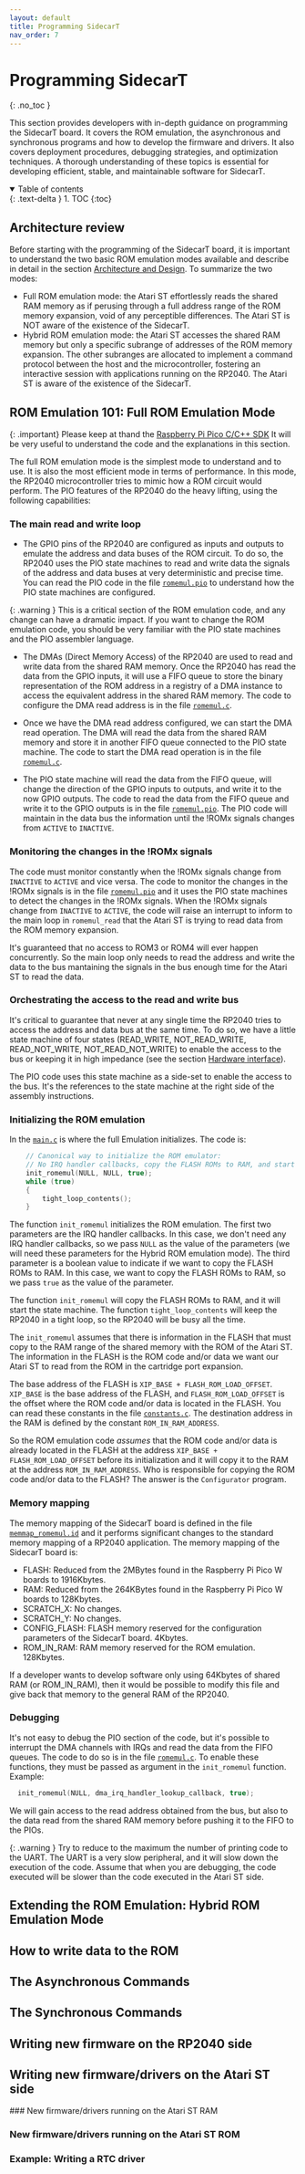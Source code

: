 ```yaml
---
layout: default
title: Programming SidecarT
nav_order: 7
---
```


# Programming SidecarT
{: .no_toc }

This section provides developers with in-depth guidance on programming the SidecarT board. It covers the ROM emulation, the asynchronous and synchronous programs and how to develop the firmware and drivers. It also covers deployment procedures, debugging strategies, and optimization techniques. A thorough understanding of these topics is essential for developing efficient, stable, and maintainable software for SidecarT.

<details open markdown="block">
  <summary>
    Table of contents
  </summary>
  {: .text-delta }
1. TOC
{:toc}
</details>

## Architecture review

Before starting with the programming of the SidecarT board, it is important to understand the two basic ROM emulation modes available and describe in detail in the section [Architecture and Design](/architecture_and_design/#the-sidecart-board-from-the-atari-st-perspective). To summarize the two modes:

- Full ROM emulation mode: the Atari ST effortlessly reads the shared RAM memory as if perusing through a full address range of the ROM memory expansion, void of any perceptible differences. The Atari ST is NOT aware of the existence of the SidecarT.
- Hybrid ROM emulation mode: the Atari ST accesses the shared RAM memory but only a specific subrange of addresses of the ROM memory expansion. The other subranges are allocated to implement a command protocol between the host and the microcontroller, fostering an interactive session with applications running on the RP2040. The Atari ST is aware of the existence of the SidecarT.

## ROM Emulation 101: Full ROM Emulation Mode

{: .important}
Please keep at thand the [Raspberry Pi Pico C/C++ SDK](https://datasheets.raspberrypi.com/pico/raspberry-pi-pico-c-sdk.pdf) It will be very useful to understand the code and the explanations in this section.

The full ROM emulation mode is the simplest mode to understand and to use. It is also the most efficient mode in terms of performance. In this mode, the RP2040 microcontroller tries to mimic how a ROM circuit would perform. The PIO features of the RP2040 do the heavy lifting, using the following capabilities:

### The main read and write loop

- The GPIO pins of the RP2040 are configured as inputs and outputs to emulate the address and data buses of the ROM circuit. To do so, the RP2040 uses the PIO state machines to read and write data the signals of the address and data buses at very deterministic and precise time. You can read the PIO code in the file [`romemul.pio`](https://github.com/sidecartridge/atarist-sidecart-raspberry-pico/blob/d2e7a2183a06a3a33a59dd23e89b5a2de5f59de5/romemul/romemul.pio#L62C1-L95C1) to understand how the PIO state machines are configured. 

{: .warning }
This is a critical section of the ROM emulation code, and any change can have a dramatic impact. If you want to change the ROM emulation code, you should be very familiar with the PIO state machines and the PIO assembler language.

- The DMAs (Direct Memory Access) of the RP2040 are used to read and write data from the shared RAM memory. Once the RP2040 has read the data from the GPIO inputs, it will use a FIFO queue to store the binary representation of the ROM address in a registry of a DMA instance to access the equivalent address in the shared RAM memory. The code to configure the DMA read address is in the file [`romemul.c`](https://github.com/sidecartridge/atarist-sidecart-raspberry-pico/blob/d2e7a2183a06a3a33a59dd23e89b5a2de5f59de5/romemul/romemul.c#L156C1-L170C15).

- Once we have the DMA read address configured, we can start the DMA read operation. The DMA will read the data from the shared RAM memory and store it in another FIFO queue connected to the PIO state machine. The code to start the DMA read operation is in the file [`romemul.c`](https://github.com/sidecartridge/atarist-sidecart-raspberry-pico/blob/d2e7a2183a06a3a33a59dd23e89b5a2de5f59de5/romemul/romemul.c#L138C1-L154C16).

- The PIO state machine will read the data from the FIFO queue, will change the direction of the GPIO inputs to outputs, and write it to the now GPIO outputs. The code to read the data from the FIFO queue and write it to the GPIO outputs is in the file [`romemul.pio`](https://github.com/sidecartridge/atarist-sidecart-raspberry-pico/blob/d2e7a2183a06a3a33a59dd23e89b5a2de5f59de5/romemul/romemul.pio#L96C1-L123C6). The PIO code will maintain in the data bus the information until the !ROMx signals changes from `ACTIVE` to `INACTIVE`.

### Monitoring the changes in the !ROMx signals

The code must monitor constantly when the !ROMx signals change from `INACTIVE` to `ACTIVE` and vice versa. The code to monitor the changes in the !ROMx signals is in the file [`romemul.pio`](https://github.com/sidecartridge/atarist-sidecart-raspberry-pico/blob/d2e7a2183a06a3a33a59dd23e89b5a2de5f59de5/romemul/romemul.pio#L42C1-L60C1) and it uses the PIO state machines to detect the changes in the !ROMx signals. When the !ROMx signals change from `INACTIVE` to `ACTIVE`, the code will raise an interrupt to inform to the main loop in `romemul_read` that the Atari ST is trying to read data from the ROM memory expansion.

It's guaranteed that no access to ROM3 or ROM4 will ever happen concurrently. So the main loop only needs to read the address and write the data to the bus mantaining the signals in the bus enough time for the Atari ST to read the data.

### Orchestrating the access to the read and write bus

It's critical to guarantee that never at any single time the RP2040 tries to access the address and data bus at the same time. To do so, we have a little state machine of four states (READ_WRITE, NOT_READ_WRITE, READ_NOT_WRITE, NOT_READ_NOT_WRITE) to enable the access to the bus or keeping it in high impedance (see the section [Hardware interface](https://github.com/sidecartridge/atarist-sidecart-raspberry-pico/blob/d2e7a2183a06a3a33a59dd23e89b5a2de5f59de5/romemul/romemul.pio#L42C1-L60C1)).

The PIO code uses this state machine as a side-set to enable the access to the bus. It's the references to the state machine at the right side of the assembly instructions.

### Initializing the ROM emulation

In the [`main.c`](https://github.com/sidecartridge/atarist-sidecart-raspberry-pico/blob/main/romemul/main.c) is where the full Emulation initializes. The code is:

```c
    // Canonical way to initialize the ROM emulator:
    // No IRQ handler callbacks, copy the FLASH ROMs to RAM, and start the state machine
    init_romemul(NULL, NULL, true);
    while (true)
    {
        tight_loop_contents();
    }
``` 

The function `init_romemul` initializes the ROM emulation. The first two parameters are the IRQ handler callbacks. In this case, we don't need any IRQ handler callbacks, so we pass `NULL` as the value of the parameters (we will need these parameters for the Hybrid ROM emulation mode). The third parameter is a boolean value to indicate if we want to copy the FLASH ROMs to RAM. In this case, we want to copy the FLASH ROMs to RAM, so we pass `true` as the value of the parameter.

The function `init_romemul` will copy the FLASH ROMs to RAM, and it will start the state machine. The function `tight_loop_contents` will keep the RP2040 in a tight loop, so the RP2040 will be busy all the time.

The `init_romemul` assumes that there is information in the FLASH that must copy to the RAM range of the shared memory with the ROM of the Atari ST. The information in the FLASH is the ROM code and/or data we want our Atari ST to read from the ROM in the cartridge port expansion.

The base address of the FLASH is `XIP_BASE + FLASH_ROM_LOAD_OFFSET`. `XIP_BASE` is the base address of the FLASH, and `FLASH_ROM_LOAD_OFFSET` is the offset where the ROM code and/or data is located in the FLASH. You can read these constants in the file [`constants.c`](https://github.com/sidecartridge/atarist-sidecart-raspberry-pico/blob/main/romemul/constants.c). The destination address in the RAM is defined by the constant `ROM_IN_RAM_ADDRESS`.

So the ROM emulation code *assumes* that the ROM code and/or data is already located in the FLASH at the address `XIP_BASE + FLASH_ROM_LOAD_OFFSET` before its initialization and it will copy it to the RAM at the address `ROM_IN_RAM_ADDRESS`. Who is responsible for copying the ROM code and/or data to the FLASH? The answer is the `Configurator` program. 

### Memory mapping

The memory mapping of the SidecarT board is defined in the file [`memmap_romemul.id`](https://github.com/sidecartridge/atarist-sidecart-raspberry-pico/blob/main/romemul/memmap_romemul.ld) and it performs significant changes to the standard memory mapping of a RP2040 application. The memory mapping of the SidecarT board is:
- FLASH: Reduced from the 2MBytes found in the Raspberry Pi Pico W boards to 1916Kbytes.
- RAM: Reduced from the 264KBytes found in the Raspberry Pi Pico W boards to 128Kbytes.
- SCRATCH_X: No changes.
- SCRATCH_Y: No changes.
- CONFIG_FLASH: FLASH memory reserved for the configuration parameters of the SidecarT board. 4Kbytes.
- ROM_IN_RAM: RAM memory reserved for the ROM emulation. 128Kbytes.

If a developer wants to develop software only using 64Kbytes of shared RAM (or ROM_IN_RAM), then it would be possible to modify this file and give back that memory to the general RAM of the RP2040.

### Debugging

It's not easy to debug the PIO section of the code, but it's possible to interrupt the DMA channels with IRQs and read the data from the FIFO queues. The code to do so is in the file [`romemul.c`](https://github.com/sidecartridge/atarist-sidecart-raspberry-pico/blob/d2e7a2183a06a3a33a59dd23e89b5a2de5f59de5/romemul/romemul.c#L27C1-L52C2). To enable these functions, they must be passed as argument in the `init_romemul` function. Example:

```c
  init_romemul(NULL, dma_irq_handler_lookup_callback, true);
```

We will gain access to the read address obtained from the bus, but also to the data read from the shared RAM memory before pushing it to the FIFO to the PIOs.

{: .warning }
Try to reduce to the maximum the number of printing code to the UART. The UART is a very slow peripheral, and it will slow down the execution of the code. Assume that when you are debugging, the code executed will be slower than the code executed in the Atari ST side.

## Extending the ROM Emulation: Hybrid ROM Emulation Mode

## How to write data to the ROM

## The Asynchronous Commands

## The Synchronous Commands

## Writing new firmware on the RP2040 side

## Writing new firmware/drivers on the Atari ST side 

### New firmware/drivers running on the Atari ST RAM

### New firmware/drivers running on the Atari ST ROM

### Example: Writing a RTC driver


